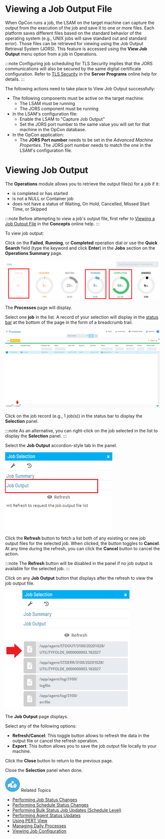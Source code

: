 # Viewing a Job Output File

When OpCon runs a job, the LSAM on the target machine can capture the output from the execution of the job and save it to one or more files. Each platform saves different files based on the standard behavior of the operating system (e.g., UNIX jobs will save standard out and standard error). Those files can be retrieved for viewing using the Job Output Retrieval System (JORS). This feature is accessed using the **View Job Output** menu option from a job in Operations.

:::note
Configuring job scheduling for TLS Security implies that the JORS communications will also be secured by the same digital certificate configuration. Refer to [TLS Security](../server-programs/network-communications.md#tls) in the **Server Programs** online help for details.
:::

The following actions need to take place to View Job Output successfully:

- The following components must be active on the target machine:
  - The LSAM must be running
  - The JORS component must be running
- In the LSAM's configuration file:
  - Enable the LSAM to "Capture Job Output"
  - Set the JORS port number to the same value you will set for that machine in the OpCon database.
- In the OpCon application:
  - The **JORS Port number** needs to be set in the *Advanced Machine Properties*. The JORS port number needs to match the one in the LSAM's configuration file.

# Viewing Job Output

The **Operations** module allows you to retrieve the output file(s) for
a job if it:

- is completed or has started
- is not a NULL or Container job
- does not have a status of Waiting, On Hold, Cancelled, Missed
    Start Time, or Skipped

:::note
Before attempting to view a job's output file, first refer to [Viewing a Job Output File](../../../operations/job-output.md) in the **Concepts** online help.
:::

To view job output:

Click on the **Failed**, **Running**, or **Completed** operation dial or
use the **Quick Search** field (type the keyword and click **Enter**) in
the **Jobs** section on the **Operations Summary** page.

![Jobs Operation Dials](../Resources/Images/SM/Job-Operation-Dials2.png "Jobs Operation Dials")

The **Processes** page will display.

Select one **job** in the list. A record of your selection will display
in the [status bar](SM-UI-Layout.md#Status) at the bottom of the
page in the form of a breadcrumb trail.

![Job Processes](../Resources/Images/SM/Job-Processes2.png "Job Processes")

Click on the job record (e.g., 1 job(s)) in the status bar to display
the **Selection** panel.

:::note
As an alternative, you can right-click on the job selected in the list to display the **Selection** panel.
:::

Select the **Job Output** accordion-style tab in the panel.

![Job Output Tab in Operations](../Resources/Images/SM/Job-Output-Tab.png "Job Output Tab in Operations")

Click the **Refresh** button to fetch a list both of any existing or new
job output files for the selected job. When clicked, the button toggles
to **Cancel**. At any time during the refresh, you can click the
**Cancel** button to cancel the action.

:::note
The **Refresh** button will be disabled in the panel if no job output is available for the selected job.
:::

Click on any **Job Output** button that displays after the refresh to
view the job output file.

![Job Output Button in Operations](../Resources/Images/SM/Job-Output-Button.png "Job Output Button in Operations")

The **Job Output** page displays.

Select any of the following options:

- **Refresh/Cancel**: This toggle button allows to refresh the data in
    the output file or cancel the refresh operation.
- **Export**: This button allows you to save the job output file
    locally to your machine.

Click the **Close** button to return to the previous page.

Close the **Selection** panel when done.

![White "person reading" icon on blue circular background](../Resources/Images/moreinfo-icon(48x48).png "More Info icon")
Related Topics

- [Performing Job Status     Changes](Performing-Job-Status-Changes.md)
- [Performing Schedule Status     Changes](Performing-Schedule-Status-Changes.md)
- [Performing Bulk Status Job Updates (Schedule     Level)](Performing-Bulk-Job-Status-Updates-Schedule-Level.md)
- [Performing Agent Status     Updates](Performing-Agent-Status-Updates.md)
- [Using PERT View](Using-PERT-View.md)
- [Managing Daily Processes](Managing-Daily-Processes.md)
- [Viewing Job Configuration](Viewing-Job-Configuration.md)
